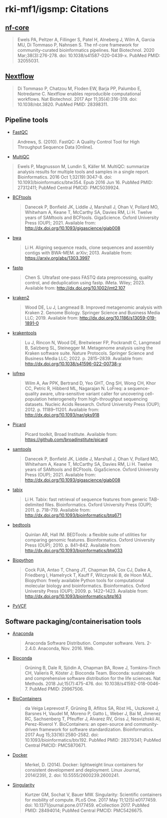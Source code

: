 # rki-mf1/igsmp: Citations

## [nf-core](https://pubmed.ncbi.nlm.nih.gov/32055031/)

> Ewels PA, Peltzer A, Fillinger S, Patel H, Alneberg J, Wilm A, Garcia MU, Di Tommaso P, Nahnsen S. The nf-core framework for community-curated bioinformatics pipelines. Nat Biotechnol. 2020 Mar;38(3):276-278. doi: 10.1038/s41587-020-0439-x. PubMed PMID: 32055031.

## [Nextflow](https://pubmed.ncbi.nlm.nih.gov/28398311/)

> Di Tommaso P, Chatzou M, Floden EW, Barja PP, Palumbo E, Notredame C. Nextflow enables reproducible computational workflows. Nat Biotechnol. 2017 Apr 11;35(4):316-319. doi: 10.1038/nbt.3820. PubMed PMID: 28398311.

## Pipeline tools

- [FastQC](https://www.bioinformatics.babraham.ac.uk/projects/fastqc/)

> Andrews, S. (2010). FastQC: A Quality Control Tool for High Throughput Sequence Data [Online].

- [MultiQC](https://pubmed.ncbi.nlm.nih.gov/27312411/)

> Ewels P, Magnusson M, Lundin S, Käller M. MultiQC: summarize analysis results for multiple tools and samples in a single report. Bioinformatics. 2016 Oct 1;32(19):3047-8. doi: 10.1093/bioinformatics/btw354. Epub 2016 Jun 16. PubMed PMID: 27312411; PubMed Central PMCID: PMC5039924.

- [BCFtools](https://pubmed.ncbi.nlm.nih.gov/33590861/)

  > Danecek P, Bonfield JK, Liddle J, Marshall J, Ohan V, Pollard MO, Whitwham A, Keane T, McCarthy SA, Davies RM, Li H. Twelve years of SAMtools and BCFtools. GigaScience. Oxford University Press (OUP); 2021. Available from: http://dx.doi.org/10.1093/gigascience/giab008

- [bwa](https://arxiv.org/abs/1303.3997)

  > Li H. Aligning sequence reads, clone sequences and assembly contigs with BWA-MEM. arXiv; 2013. Available from: https://arxiv.org/abs/1303.3997

- [fastp](https://onlinelibrary.wiley.com/doi/10.1002/imt2.107)

  > Chen S. Ultrafast one‐pass FASTQ data preprocessing, quality control, and deduplication using fastp. iMeta. Wiley; 2023. Available from: http://dx.doi.org/10.1002/imt2.107

- [kraken2](https://genomebiology.biomedcentral.com/articles/10.1186/s13059-019-1891-0)

  > Wood DE, Lu J, Langmead B. Improved metagenomic analysis with Kraken 2. Genome Biology. Springer Science and Business Media LLC; 2019. Available from: http://dx.doi.org/10.1186/s13059-019-1891-0

- [krakentools](https://www.nature.com/articles/s41596-022-00738-y)

  > Lu J, Rincon N, Wood DE, Breitwieser FP, Pockrandt C, Langmead B, Salzberg SL, Steinegger M. Metagenome analysis using the Kraken software suite. Nature Protocols. Springer Science and Business Media LLC; 2022. p. 2815–2839. Available from: http://dx.doi.org/10.1038/s41596-022-00738-y

- [lofreq](https://pubmed.ncbi.nlm.nih.gov/23066108/)

  > Wilm A, Aw PPK, Bertrand D, Yeo GHT, Ong SH, Wong CH, Khor CC, Petric R, Hibberd ML, Nagarajan N. LoFreq: a sequence-quality aware, ultra-sensitive variant caller for uncovering cell-population heterogeneity from high-throughput sequencing datasets. Nucleic Acids Research. Oxford University Press (OUP); 2012. p. 11189–11201. Available from: http://dx.doi.org/10.1093/nar/gks918

- [Picard](https://github.com/broadinstitute/picard)

  > Picard toolkit, Broad Institute. Available from: https://github.com/broadinstitute/picard

- [samtools](https://academic.oup.com/gigascience/article/10/2/giab008/6137722)

  > Danecek P, Bonfield JK, Liddle J, Marshall J, Ohan V, Pollard MO, Whitwham A, Keane T, McCarthy SA, Davies RM, Li H. Twelve years of SAMtools and BCFtools. GigaScience. Oxford University Press (OUP); 2021. Available from: http://dx.doi.org/10.1093/gigascience/giab008

- [tabix](https://academic.oup.com/bioinformatics/article/27/5/718/262743)

  > Li H. Tabix: fast retrieval of sequence features from generic TAB-delimited files. Bioinformatics. Oxford University Press (OUP); 2011. p. 718–719. Available from: http://dx.doi.org/10.1093/bioinformatics/btq671

- [bedtools](https://academic.oup.com/bioinformatics/article/26/6/841/244688)

  > Quinlan AR, Hall IM. BEDTools: a flexible suite of utilities for comparing genomic features. Bioinformatics. Oxford University Press (OUP); 2010. p. 841–842. Available from: http://dx.doi.org/10.1093/bioinformatics/btq033

- [Biopython](https://academic.oup.com/bioinformatics/article/25/11/1422/330687)

  > Cock PJA, Antao T, Chang JT, Chapman BA, Cox CJ, Dalke A, Friedberg I, Hamelryck T, Kauff F, Wilczynski B, de Hoon MJL. Biopython: freely available Python tools for computational molecular biology and bioinformatics. Bioinformatics. Oxford University Press (OUP); 2009. p. 1422–1423. Available from: http://dx.doi.org/10.1093/bioinformatics/btp163

- [PyVCF](https://pyvcf.readthedocs.io/en/latest/)

## Software packaging/containerisation tools

- [Anaconda](https://anaconda.com)

  > Anaconda Software Distribution. Computer software. Vers. 2-2.4.0. Anaconda, Nov. 2016. Web.

- [Bioconda](https://pubmed.ncbi.nlm.nih.gov/29967506/)

  > Grüning B, Dale R, Sjödin A, Chapman BA, Rowe J, Tomkins-Tinch CH, Valieris R, Köster J; Bioconda Team. Bioconda: sustainable and comprehensive software distribution for the life sciences. Nat Methods. 2018 Jul;15(7):475-476. doi: 10.1038/s41592-018-0046-7. PubMed PMID: 29967506.

- [BioContainers](https://pubmed.ncbi.nlm.nih.gov/28379341/)

  > da Veiga Leprevost F, Grüning B, Aflitos SA, Röst HL, Uszkoreit J, Barsnes H, Vaudel M, Moreno P, Gatto L, Weber J, Bai M, Jimenez RC, Sachsenberg T, Pfeuffer J, Alvarez RV, Griss J, Nesvizhskii AI, Perez-Riverol Y. BioContainers: an open-source and community-driven framework for software standardization. Bioinformatics. 2017 Aug 15;33(16):2580-2582. doi: 10.1093/bioinformatics/btx192. PubMed PMID: 28379341; PubMed Central PMCID: PMC5870671.

- [Docker](https://dl.acm.org/doi/10.5555/2600239.2600241)

  > Merkel, D. (2014). Docker: lightweight linux containers for consistent development and deployment. Linux Journal, 2014(239), 2. doi: 10.5555/2600239.2600241.

- [Singularity](https://pubmed.ncbi.nlm.nih.gov/28494014/)

  > Kurtzer GM, Sochat V, Bauer MW. Singularity: Scientific containers for mobility of compute. PLoS One. 2017 May 11;12(5):e0177459. doi: 10.1371/journal.pone.0177459. eCollection 2017. PubMed PMID: 28494014; PubMed Central PMCID: PMC5426675.
